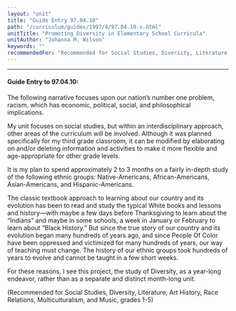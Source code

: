 ```yaml
---
layout: "unit"
title: "Guide Entry 97.04.10"
path: "/curriculum/guides/1997/4/97.04.10.x.html"
unitTitle: "Promoting Diversity in Elementary School Curricula"
unitAuthor: "Johanna M. Wilson"
keywords: ""
recommendedFor: "Recommended for Social Studies, Diversity, Literature, Art History, Race Relations, Multiculturalism, and Music, grades 1-5"
---
```

<body>
<hr/>
<h4>
Guide Entry to 97.04.10:
</h4>
The following narrative focuses upon our nation’s number one problem, racism, which has economic, political, social, and philosophical implications.
<p>
My unit focuses on social studies, but within an interdisciplinary approach, other areas of the curriculum will be involved. Although it was planned specifically for my third grade classroom, it can be modified by elaborating on and/or deleting information and activities to make it more flexible and age-appropriate for other grade levels.
</p>
<p>
It is my plan to spend approximately 2 to 3 months on a fairly in-depth study of the following ethnic groups: Native-Americans, African-Americans, Asian-Americans, and Hispanic-Americans.
</p>
<p>
The classic textbook approach to learning about our country and its evolution has been to read and study the typical White books and lessons and history—with maybe a few days before Thanksgiving to learn about the “Indians” and maybe in some schools, a week in January or February to learn about “Black History.” But since the true story of our country and its evolution began many hundreds of years ago, and since People Of Color have been oppressed and victimized for many hundreds of years, our way of teaching must change. The history of our ethnic groups took hundreds of years to evolve and cannot be taught in a few short weeks.
</p>
<p>
For these reasons, I see this project, the study of Diversity, as a year-long endeavor, rather than as a separate and distinct month-long unit.
</p>
<p>
(Recommended for Social Studies, Diversity, Literature, Art History, Race Relations, Multiculturalism, and Music, grades 1-5)
</p>
</body>